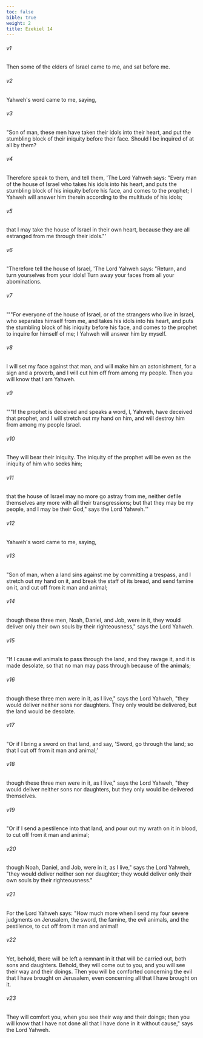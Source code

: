 ```yaml
---
toc: false
bible: true
weight: 2
title: Ezekiel 14
---
```




###### v1 
Then some of the elders of Israel came to me, and sat before me. 

###### v2 
Yahweh's word came to me, saying, 

###### v3 
"Son of man, these men have taken their idols into their heart, and put the stumbling block of their iniquity before their face. Should I be inquired of at all by them? 

###### v4 
Therefore speak to them, and tell them, 'The Lord Yahweh says: "Every man of the house of Israel who takes his idols into his heart, and puts the stumbling block of his iniquity before his face, and comes to the prophet; I Yahweh will answer him therein according to the multitude of his idols; 

###### v5 
that I may take the house of Israel in their own heart, because they are all estranged from me through their idols."' 

###### v6 
"Therefore tell the house of Israel, 'The Lord Yahweh says: "Return, and turn yourselves from your idols! Turn away your faces from all your abominations. 

###### v7 
"'"For everyone of the house of Israel, or of the strangers who live in Israel, who separates himself from me, and takes his idols into his heart, and puts the stumbling block of his iniquity before his face, and comes to the prophet to inquire for himself of me; I Yahweh will answer him by myself. 

###### v8 
I will set my face against that man, and will make him an astonishment, for a sign and a proverb, and I will cut him off from among my people. Then you will know that I am Yahweh. 

###### v9 
"'"If the prophet is deceived and speaks a word, I, Yahweh, have deceived that prophet, and I will stretch out my hand on him, and will destroy him from among my people Israel. 

###### v10 
They will bear their iniquity. The iniquity of the prophet will be even as the iniquity of him who seeks him; 

###### v11 
that the house of Israel may no more go astray from me, neither defile themselves any more with all their transgressions; but that they may be my people, and I may be their God," says the Lord Yahweh.'" 

###### v12 
Yahweh's word came to me, saying, 

###### v13 
"Son of man, when a land sins against me by committing a trespass, and I stretch out my hand on it, and break the staff of its bread, and send famine on it, and cut off from it man and animal; 

###### v14 
though these three men, Noah, Daniel, and Job, were in it, they would deliver only their own souls by their righteousness," says the Lord Yahweh. 

###### v15 
"If I cause evil animals to pass through the land, and they ravage it, and it is made desolate, so that no man may pass through because of the animals; 

###### v16 
though these three men were in it, as I live," says the Lord Yahweh, "they would deliver neither sons nor daughters. They only would be delivered, but the land would be desolate. 

###### v17 
"Or if I bring a sword on that land, and say, 'Sword, go through the land; so that I cut off from it man and animal;' 

###### v18 
though these three men were in it, as I live," says the Lord Yahweh, "they would deliver neither sons nor daughters, but they only would be delivered themselves. 

###### v19 
"Or if I send a pestilence into that land, and pour out my wrath on it in blood, to cut off from it man and animal; 

###### v20 
though Noah, Daniel, and Job, were in it, as I live," says the Lord Yahweh, "they would deliver neither son nor daughter; they would deliver only their own souls by their righteousness." 

###### v21 
For the Lord Yahweh says: "How much more when I send my four severe judgments on Jerusalem, the sword, the famine, the evil animals, and the pestilence, to cut off from it man and animal! 

###### v22 
Yet, behold, there will be left a remnant in it that will be carried out, both sons and daughters. Behold, they will come out to you, and you will see their way and their doings. Then you will be comforted concerning the evil that I have brought on Jerusalem, even concerning all that I have brought on it. 

###### v23 
They will comfort you, when you see their way and their doings; then you will know that I have not done all that I have done in it without cause," says the Lord Yahweh.
